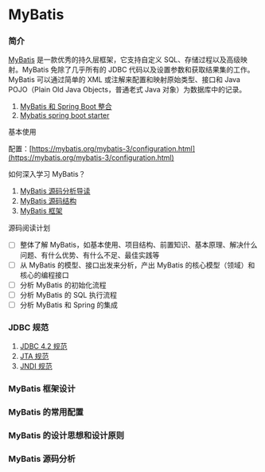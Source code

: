 # MyBatis

### 简介

[MyBatis](https://mybatis.org/mybatis-3/) 是一款优秀的持久层框架，它支持自定义 SQL、存储过程以及高级映射。MyBatis 免除了几乎所有的 JDBC 代码以及设置参数和获取结果集的工作。MyBatis 可以通过简单的 XML 或注解来配置和映射原始类型、接口和 Java POJO（Plain Old Java Objects，普通老式 Java 对象）为数据库中的记录。

1. [MyBatis 和 Spring Boot 整合](https://www.ibm.com/developerworks/cn/java/j-spring-boot-integrate-with-mybatis/index.html)
2. [Mybatis spring boot starter](https://mybatis.org/spring-boot-starter/mybatis-spring-boot-autoconfigure/)

基本使用

配置：[https://mybatis.org/mybatis-3/configuration.html](https://mybatis.org/mybatis-3/configuration.html)

如何深入学习 MyBatis？

1. [MyBatis 源码分析导读](https://www.tianxiaobo.com/2018/07/16/MyBatis-%E6%BA%90%E7%A0%81%E5%88%86%E6%9E%90%E7%B3%BB%E5%88%97%E6%96%87%E7%AB%A0%E5%AF%BC%E8%AF%BB/)
2. [MyBatis 源码结构](https://my.oschina.net/wenjinglian/blog/1625437)
3. [MyBatis 框架](https://www.jianshu.com/p/15781ec742f2)

源码阅读计划

* [ ] 整体了解 MyBatis，如基本使用、项目结构、前置知识、基本原理、解决什么问题、有什么优势、有什么不足、最佳实践等
* [ ] 从 MyBatis 的模型、接口出发来分析，产出 MyBatis 的核心模型（领域）和核心的编程接口
* [ ] 分析 MyBatis 的初始化流程
* [ ] 分析 MyBatis 的 SQL 执行流程
* [ ] 分析 MyBatis 和 Spring 的集成

### JDBC 规范

1. [JDBC 4.2 规范](https://download.oracle.com/otn-pub/jcp/jdbc-4_2-mrel2-spec/jdbc4.2-fr-spec.pdf?AuthParam=1591492626_c2317df8fac0675b5c4243a58cac9ebd)
2. [JTA 规范](https://download.oracle.com/otn-pub/jcp/jta-1.1-spec-oth-JSpec/jta-1_1-spec.pdf?AuthParam=1591492792_9b9e886a24a5d84c67f5c44a204e2bbd)
3. [JNDI 规范](https://docs.oracle.com/cd/E17802_01/products/products/jndi/javadoc/)

### MyBatis 框架设计



### MyBatis 的常用配置



### MyBatis 的设计思想和设计原则



### MyBatis 源码分析



